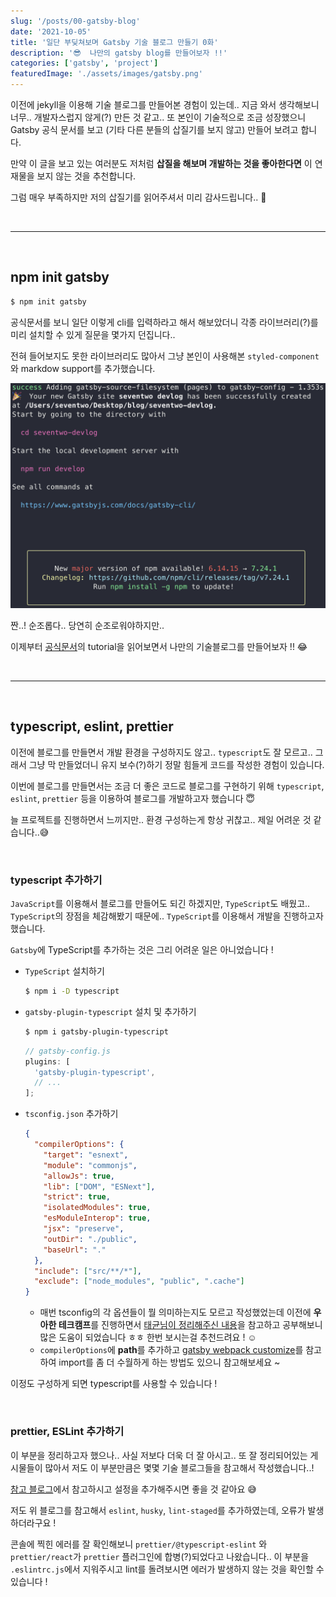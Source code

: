 ```yaml
---
slug: '/posts/00-gatsby-blog'
date: '2021-10-05'
title: '일단 부딪쳐보며 Gatsby 기술 블로그 만들기 0화'
description: '😎  나만의 gatsby blog를 만들어보자 !!'
categories: ['gatsby', 'project']
featuredImage: './assets/images/gatsby.png'
---
```


이전에 jekyll을 이용해 기술 블로그를 만들어본 경험이 있는데.. 지금 와서 생각해보니 너무.. 개발자스럽지 않게(?) 만든 것 같고.. 또 본인이 기술적으로 조금 성장했으니 Gatsby 공식 문서를 보고 (기타 다른 분들의 삽질기를 보지 않고) 만들어 보려고 합니다.

만약 이 글을 보고 있는 여러분도 저처럼 **삽질을 해보며 개발하는 것을 좋아한다면** 이 연재물을 보지 않는 것을 추천합니다.

그럼 매우 부족하지만 저의 삽질기를 읽어주셔서 미리 감사드립니다.. 🤪

<br>

---

<br>

## npm init gatsby

```bash
$ npm init gatsby
```

공식문서를 보니 일단 이렇게 cli를 입력하라고 해서 해보았더니 각종 라이브러리(?)를 미리 설치할 수 있게 질문을 몇가지 던집니다..

전혀 들어보지도 못한 라이브러리도 많아서 그냥 본인이 사용해본 `styled-component`와 markdow support를 추가했습니다.

![gatsby_init](./assets/images/00_gatsby_blog/gatsby_init.png)

짠..! 순조롭다.. 당연히 순조로워야하지만..

이제부터 [공식문서](https://www.gatsbyjs.com/docs/tutorial/)의 tutorial을 읽어보면서 나만의 기술블로그를 만들어보자 !! 😂

<br>

---

<br>

## typescript, eslint, prettier

이전에 블로그를 만들면서 개발 환경을 구성하지도 않고.. `typescript`도 잘 모르고.. 그래서 그냥 막 만들었더니 유지 보수(?)하기 정말 힘들게 코드를 작성한 경험이 있습니다.

이번에 블로그를 만들면서는 조금 더 좋은 코드로 블로그를 구현하기 위해 `typescript`, `eslint`, `prettier` 등을 이용하여 블로그를 개발하고자 했습니다 😇

늘 프로젝트를 진행하면서 느끼지만.. 환경 구성하는게 항상 귀찮고.. 제일 어려운 것 같습니다..😅

<br>

### typescript 추가하기

`JavaScript`를 이용해서 블로그를 만들어도 되긴 하겠지만, `TypeScript`도 배웠고.. `TypeScript`의 장점을 체감해봤기 때문에.. `TypeScript`를 이용해서 개발을 진행하고자 했습니다.

`Gatsby`에 TypeScript를 추가하는 것은 그리 어려운 일은 아니었습니다 !

- `TypeScript` 설치하기

  ```bash
  $ npm i -D typescript
  ```

- `gatsby-plugin-typescript` 설치 및 추가하기

  ```bash
  $ npm i gatsby-plugin-typescript
  ```

  ```javascript
  // gatsby-config.js
  plugins: [
    'gatsby-plugin-typescript',
    // ...
  ];
  ```

- `tsconfig.json` 추가하기

  ```json
  {
    "compilerOptions": {
      "target": "esnext",
      "module": "commonjs",
      "allowJs": true,
      "lib": ["DOM", "ESNext"],
      "strict": true,
      "isolatedModules": true,
      "esModuleInterop": true,
      "jsx": "preserve",
      "outDir": "./public",
      "baseUrl": "."
    },
    "include": ["src/**/*"],
    "exclude": ["node_modules", "public", ".cache"]
  }
  ```

  - 매번 tsconfig의 각 옵션들이 뭘 의미하는지도 모르고 작성했었는데 이전에 **우아한 테크캠프**를 진행하면서 [태균님이 정리해주신 내용](https://velog.io/@sooran/tsconfig.json-%EC%A0%9C%EB%8C%80%EB%A1%9C-%EC%95%8C%EA%B3%A0-%EC%82%AC%EC%9A%A9%ED%95%98%EA%B8%B0)을 참고하고 공부해보니 많은 도움이 되었습니다 ㅎㅎ 한번 보시는걸 추천드려요 ! ☺️
  - `compilerOptions`에 **path**를 추가하고 [gatsby webpack customize](https://www.gatsbyjs.com/docs/how-to/custom-configuration/add-custom-webpack-config/)를 참고하여 import를 좀 더 수월하게 하는 방법도 있으니 참고해보세요 ~

이정도 구성하게 되면 typescript를 사용할 수 있습니다 !

<br>

### prettier, ESLint 추가하기

이 부분을 정리하고자 했으나.. 사실 저보다 더욱 더 잘 아시고.. 또 잘 정리되어있는 게시물들이 많아서 저도 이 부분만큼은 몇몇 기술 블로그들을 참고해서 작성했습니다..!

[참고 블로그](https://www.josephk.io/setup-typescript-gatsby/)에서 참고하시고 설정을 추가해주시면 좋을 것 같아요 😅

저도 위 블로그를 참고해서 `eslint`, `husky`, `lint-staged`를 추가하였는데, 오류가 발생하더라구요 !

콘솔에 찍힌 에러를 잘 확인해보니 `prettier/@typescript-eslint` 와 `prettier/react`가 `prettier` 플러그인에 합병(?)되었다고 나왔습니다.. 이 부분을 `.eslintrc.js`에서 지워주시고 lint를 돌려보시면 에러가 발생하지 않는 것을 확인할 수 있습니다 !
